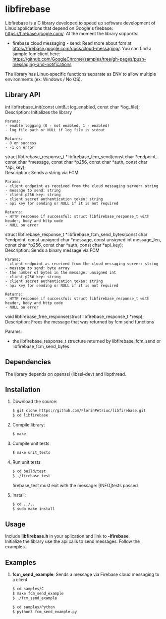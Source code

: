 # libfirebase

Libfirebase is a C library developed to speed up software development of Linux applications that depend on Google's firebase: https://firebase.google.com/.
At the moment the library supports:
- firebase cloud messaging - send: Read more about fcm at https://firebase.google.com/docs/cloud-messaging/. You can find a sample fcm client here: https://github.com/GoogleChrome/samples/tree/gh-pages/push-messaging-and-notifications

The library has Linux-specific functions separate as ENV to allow multiple environments (ex: Windows / No OS).

## Library API
int libfirebase_init(const uint8_t log_enabled, const char *log_file);</br>
	Description:
	Initializes the library

	Params:
	- enable logging (0 - not enabled, 1 - enabled)
	- log file path or NULL if log file is stdout

	Returns:
	- 0 on success
	- -1 on error

struct libfirebase_response_t *libfirebase_fcm_send(const char *endpoint, const char *message, const char *p256,
                                                    const char *auth, const char *api_key);</br>
	Description:
	Sends a string via FCM

	Params:
	- client endpoint as received from the cloud messaging server: string
	- message to send: string
	- client p256 key: string
	- client secret authentication token: string
	- api key for sending or NULL if it is not required

	Returns:
	- HTTP response if successful: struct libfirebase_response_t with header, body and http code
	- NULL on error

struct libfirebase_response_t *libfirebase_fcm_send_bytes(const char *endpoint,
                                    const unsigned char *message, const unsigned int message_len,
                                    const char *p256, const char *auth, const char *api_key);</br>
	Description:
	Sends a binary message via FCM

	Params:
	- client endpoint as received from the cloud messaging server: string
	- message to send: byte array
	- the number of bytes in the message: unsigned int
	- client p256 key: string
	- client secret authentication token: string
	- api key for sending or NULL if it is not required

	Returns:
	- HTTP response if successful: struct libfirebase_response_t with header, body and http code
	- NULL on error

void libfirebase_free_response(struct libfirebase_response_t *resp);</br>
	Description:
	Frees the message that was returned by fcm send functions

Params:
- the libfirebase_response_t structure returned by libfirebase_fcm_send or libfirebase_fcm_send_bytes

## Dependencies

The library depends on openssl (libssl-dev) and libpthread.

## Installation

1. Download the source:<br />
	```bash
	$ git clone https://github.com/FlorinPetriuc/libfirebase.git
	$ cd libfirebase
	```

2. Compile library:<br />
	```bash
	$ make
	```

3. Compile unit tests
	```bash
	$ make unit_tests
	```

4. Run unit tests
	```bash
	$ cd build/test
	$ ./firebase_test
	```
	firebase_test must exit with the message: [INFO]tests passed

5. Install:<br />
	```bash
	$ cd ../..
	$ sudo make install
	```

## Usage

Include <b>libfirebase.h</b> in your aplication and link to <b>-lfirebase</b>.</br>
Initialize the library use the api calls to send messages. Follow the examples.

## Examples

1. <b>fcm_send_example</b>: Sends a message via Firebase cloud messaging to a client

	```bash
	$ cd samples/C
	$ make fcm_send_example
	$ ./fcm_send_example
	```

	```bash
	$ cd samples/Python
	$ python3 fcm_send_example.py
	```